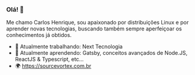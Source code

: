 ### Olá! 👋

Me chamo Carlos Henrique, sou apaixonado por distribuições Linux e por aprender novas tecnologias, buscando também sempre aperfeiçoar os conhecimentos já obtidos.

- 🔭 Atualmente trabalhando: Next Tecnologia
- 🌱 Atualmente aprendendo: Gatsby, conceitos avançados de Node.JS, ReactJS & Typescript, etc...
- 🌍 https://sourcevortex.com.br
